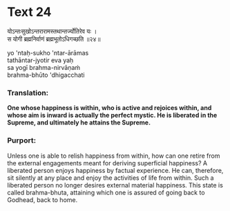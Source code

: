# Text 24

योऽन्तःसुखोऽन्तरारामस्तथान्तर्ज्योतिरेव यः ।  
स योगी ब्रह्मनिर्वाणं ब्रह्मभूतोऽधिगच्छति ॥२४॥

yo 'ntaḥ-sukho 'ntar-ārāmas  
tathāntar-jyotir eva yaḥ  
sa yogī brahma-nirvāṇaḿ  
brahma-bhūto 'dhigacchati



### Translation:

**One whose happiness is within, who is active and rejoices within, and whose aim is inward is actually the perfect mystic. He is liberated in the Supreme, and ultimately he attains the Supreme.**

### Purport:

Unless one is able to relish happiness from within, how can one retire from the external engagements meant for deriving superficial happiness? A liberated person enjoys happiness by factual experience. He can, therefore, sit silently at any place and enjoy the activities of life from within. Such a liberated person no longer desires external material happiness. This state is called brahma-bhuta, attaining which one is assured of going back to Godhead, back to home.